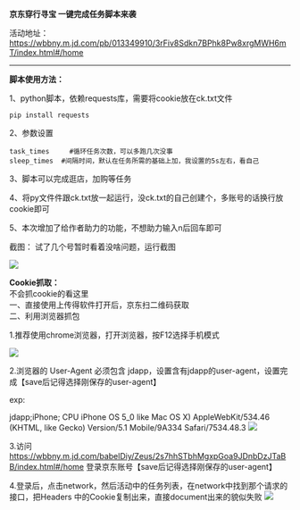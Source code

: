 <b>京东穿行寻宝 一键完成任务脚本来袭</b>

活动地址：
https://wbbny.m.jd.com/pb/013349910/3rFiv8Sdkn7BPhk8Pw8xrgMWH6mT/index.html#/home

<hr>

**脚本使用方法：**


1、python脚本，依赖requests库，需要将cookie放在ck.txt文件

```
pip install requests
```


2、参数设置

    task_times     #循环任务次数，可以多跑几次没事
    sleep_times  #间隔时间，默认在任务所需的基础上加，我设置的5s左右，看自己

3、脚本可以完成逛店，加购等任务

4、将py文件件跟ck.txt放一起运行，没ck.txt的自己创建个，多账号的话换行放cookie即可

5、本次增加了给作者助力的功能，不想助力输入n后回车即可

截图：
试了几个号暂时看着没啥问题，运行截图

<img src='https://pic.rmb.bdstatic.com/bjh/ff2c443ee74736e86176d12bae878771.png'>

**Cookie抓取：**<br>
不会抓cookie的看这里<br>
一、直接使用上传得软件打开后，京东扫二维码获取<br>
二、利用浏览器抓包<br>

1.推荐使用chrome浏览器，打开浏览器，按F12选择手机模式

<img src='https://image.planet.youku.com/img/100/28/62238/i_1490875862238_165fa22eca1c6c8c43f9b38b8b50a1f0_b_w855h277_face_w855h277_x0y0w0h0c0.png'>

2.浏览器的 User-Agent 必须包含 jdapp，设置含有jdapp的user-agent，设置完成【save后记得选择刚保存的user-agent】

exp:

jdapp;iPhone; CPU iPhone OS 5_0 like Mac OS X) AppleWebKit/534.46 (KHTML, like Gecko) Version/5.1 Mobile/9A334 Safari/7534.48.3
<img src='https://image.planet.youku.com/img/100/28/62238/i_1490875862238_5d8af6a784d21741be12bb7efb78a4f4_b_w1006h479_face_w1006h479_x0y0w0h0c0.png'>

3.访问 https://wbbny.m.jd.com/babelDiy/Zeus/2s7hhSTbhMgxpGoa9JDnbDzJTaBB/index.html#/home
 登录京东账号【save后记得选择刚保存的user-agent】

4.登录后，点击network，然后活动中的任务列表，在network中找到那个请求的接口，把Headers 中的Cookie复制出来，直接document出来的貌似失败
<img src='https://pic.rmb.bdstatic.com/bjh/aa2e811c0bcfabcdf5fee405d8ccf2e4.png'>
